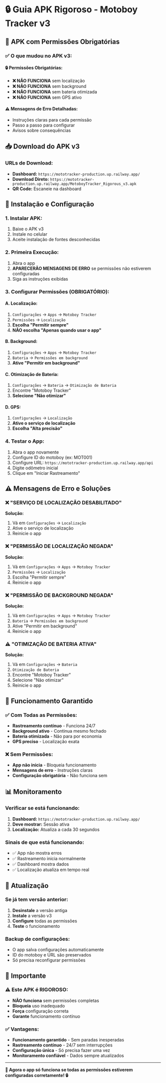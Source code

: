 # 🔒 Guia APK Rigoroso - Motoboy Tracker v3

## 📱 APK com Permissões Obrigatórias

### **✅ O que mudou no APK v3:**

#### **🔒 Permissões Obrigatórias:**
- **❌ NÃO FUNCIONA** sem localização
- **❌ NÃO FUNCIONA** sem background
- **❌ NÃO FUNCIONA** sem bateria otimizada
- **❌ NÃO FUNCIONA** sem GPS ativo

#### **⚠️ Mensagens de Erro Detalhadas:**
- Instruções claras para cada permissão
- Passo a passo para configurar
- Avisos sobre consequências

## 📥 Download do APK v3

### **URLs de Download:**
- **Dashboard:** `https://mototracker-production.up.railway.app/`
- **Download Direto:** `https://mototracker-production.up.railway.app/MotoboyTracker_Rigorous_v3.apk`
- **QR Code:** Escaneie na dashboard

## 🔧 Instalação e Configuração

### **1. Instalar APK:**
1. Baixe o APK v3
2. Instale no celular
3. Aceite instalação de fontes desconhecidas

### **2. Primeira Execução:**
1. Abra o app
2. **APARECERÃO MENSAGENS DE ERRO** se permissões não estiverem configuradas
3. Siga as instruções exibidas

### **3. Configurar Permissões (OBRIGATÓRIO):**

#### **A. Localização:**
1. `Configurações` → `Apps` → `Motoboy Tracker`
2. `Permissões` → `Localização`
3. **Escolha "Permitir sempre"**
4. **NÃO escolha "Apenas quando usar o app"**

#### **B. Background:**
1. `Configurações` → `Apps` → `Motoboy Tracker`
2. `Bateria` → `Permissões em background`
3. **Ative "Permitir em background"**

#### **C. Otimização de Bateria:**
1. `Configurações` → `Bateria` → `Otimização de Bateria`
2. Encontre "Motoboy Tracker"
3. **Selecione "Não otimizar"**

#### **D. GPS:**
1. `Configurações` → `Localização`
2. **Ative o serviço de localização**
3. **Escolha "Alta precisão"**

### **4. Testar o App:**
1. Abra o app novamente
2. Configure ID do motoboy (ex: MOT001)
3. Configure URL: `https://mototracker-production.up.railway.app/api`
4. Digite odômetro inicial
5. Clique em "Iniciar Rastreamento"

## ⚠️ Mensagens de Erro e Soluções

### **❌ "SERVIÇO DE LOCALIZAÇÃO DESABILITADO"**
**Solução:**
1. Vá em `Configurações` → `Localização`
2. Ative o serviço de localização
3. Reinicie o app

### **❌ "PERMISSÃO DE LOCALIZAÇÃO NEGADA"**
**Solução:**
1. Vá em `Configurações` → `Apps` → `Motoboy Tracker`
2. `Permissões` → `Localização`
3. Escolha "Permitir sempre"
4. Reinicie o app

### **❌ "PERMISSÃO DE BACKGROUND NEGADA"**
**Solução:**
1. Vá em `Configurações` → `Apps` → `Motoboy Tracker`
2. `Bateria` → `Permissões em background`
3. Ative "Permitir em background"
4. Reinicie o app

### **⚠️ "OTIMIZAÇÃO DE BATERIA ATIVA"**
**Solução:**
1. Vá em `Configurações` → `Bateria`
2. `Otimização de Bateria`
3. Encontre "Motoboy Tracker"
4. Selecione "Não otimizar"
5. Reinicie o app

## 🎯 Funcionamento Garantido

### **✅ Com Todas as Permissões:**
- **Rastreamento contínuo** - Funciona 24/7
- **Background ativo** - Continua mesmo fechado
- **Bateria otimizada** - Não para por economia
- **GPS preciso** - Localização exata

### **❌ Sem Permissões:**
- **App não inicia** - Bloqueia funcionamento
- **Mensagens de erro** - Instruções claras
- **Configuração obrigatória** - Não funciona sem

## 📊 Monitoramento

### **Verificar se está funcionando:**
1. **Dashboard:** `https://mototracker-production.up.railway.app/`
2. **Deve mostrar:** Sessão ativa
3. **Localização:** Atualiza a cada 30 segundos

### **Sinais de que está funcionando:**
- ✅ App não mostra erros
- ✅ Rastreamento inicia normalmente
- ✅ Dashboard mostra dados
- ✅ Localização atualiza em tempo real

## 🔄 Atualização

### **Se já tem versão anterior:**
1. **Desinstale** a versão antiga
2. **Instale** a versão v3
3. **Configure** todas as permissões
4. **Teste** o funcionamento

### **Backup de configurações:**
- O app salva configurações automaticamente
- ID do motoboy e URL são preservados
- Só precisa reconfigurar permissões

## 🚨 Importante

### **⚠️ Este APK é RIGOROSO:**
- **NÃO funciona** sem permissões completas
- **Bloqueia** uso inadequado
- **Força** configuração correta
- **Garante** funcionamento contínuo

### **✅ Vantagens:**
- **Funcionamento garantido** - Sem paradas inesperadas
- **Rastreamento contínuo** - 24/7 sem interrupções
- **Configuração única** - Só precisa fazer uma vez
- **Monitoramento confiável** - Dados sempre atualizados

---

**🎯 Agora o app só funciona se todas as permissões estiverem configuradas corretamente! 🔒**
